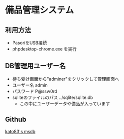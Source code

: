 # 備品管理システム
## 利用方法

- PasoriをUSB接続
- phpdesktop-chrome.exe を実行

## DB管理用ユーザー名

- 待ち受け画面から"adminer"をクリックして管理画面へ
- ユーザー名 admin
- パスワード P@ssw0rd
- sqliteのファイルのパス ../sqlite/sqlite.db
	-	この中にユーザーデータや備品が入っています

## Github
[kato83's msdb](https://github.com/kato83/msdb)